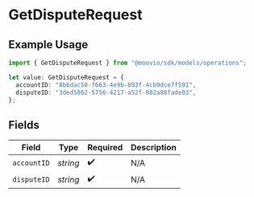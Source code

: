 # GetDisputeRequest

## Example Usage

```typescript
import { GetDisputeRequest } from "@moovio/sdk/models/operations";

let value: GetDisputeRequest = {
  accountID: "8b6dac58-f663-4e9b-893f-4cb9dce7f591",
  disputeID: "3ded5862-5756-4217-a52f-082a88fade03",
};
```

## Fields

| Field              | Type               | Required           | Description        |
| ------------------ | ------------------ | ------------------ | ------------------ |
| `accountID`        | *string*           | :heavy_check_mark: | N/A                |
| `disputeID`        | *string*           | :heavy_check_mark: | N/A                |